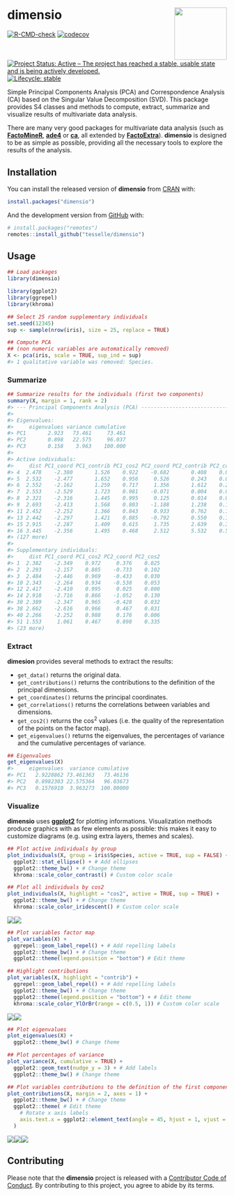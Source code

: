 
<!-- README.md is generated from README.Rmd. Please edit that file -->

# dimensio <img width=120px src="man/figures/logo.png" align="right" />

<!-- badges: start -->

[![R-CMD-check](https://github.com/tesselle/dimensio/workflows/R-CMD-check/badge.svg)](https://github.com/tesselle/dimensio/actions)
[![codecov](https://codecov.io/gh/tesselle/dimensio/branch/master/graph/badge.svg)](https://codecov.io/gh/tesselle/dimensio)

[![Project Status: Active – The project has reached a stable, usable
state and is being actively
developed.](https://www.repostatus.org/badges/latest/active.svg)](https://www.repostatus.org/#active)
[![Lifecycle:
stable](https://img.shields.io/badge/lifecycle-stable-brightgreen.svg)](https://www.tidyverse.org/lifecycle/#stable)
<!-- badges: end -->

Simple Principal Components Analysis (PCA) and Correspondence Analysis
(CA) based on the Singular Value Decomposition (SVD). This package
provides S4 classes and methods to compute, extract, summarize and
visualize results of multivariate data analysis.

There are many very good packages for multivariate data analysis (such
as [**FactoMineR**](http://factominer.free.fr/),
[**ade4**](https://pbil.univ-lyon1.fr/ade4/) or
[**ca**](https://cran.r-project.org/package=ca), all extended by
[**FactoExtra**](https://rpkgs.datanovia.com/factoextra)). **dimensio**
is designed to be as simple as possible, providing all the necessary
tools to explore the results of the analysis.

## Installation

You can install the released version of **dimensio** from
[CRAN](https://CRAN.R-project.org) with:

``` r
install.packages("dimensio")
```

And the development version from [GitHub](https://github.com/) with:

``` r
# install.packages("remotes")
remotes::install_github("tesselle/dimensio")
```

## Usage

``` r
## Load packages
library(dimensio)

library(ggplot2)
library(ggrepel)
library(khroma)
```

``` r
## Select 25 random supplementary individuals
set.seed(12345)
sup <- sample(nrow(iris), size = 25, replace = TRUE)

## Compute PCA
## (non numeric variables are automatically removed)
X <- pca(iris, scale = TRUE, sup_ind = sup)
#> 1 qualitative variable was removed: Species.
```

### Summarize

``` r
## Summarize results for the individuals (first two components)
summary(X, margin = 1, rank = 2)
#> --- Principal Components Analysis (PCA) -----------------------------------------
#> 
#> Eigenvalues:
#>     eigenvalues variance cumulative
#> PC1       2.923   73.461     73.461
#> PC2       0.898   22.575     96.037
#> PC3       0.158    3.963    100.000
#> 
#> Active individuals:
#>     dist PC1_coord PC1_contrib PC1_cos2 PC2_coord PC2_contrib PC2_cos2
#> 4  2.478    -2.380       1.526    0.922    -0.682       0.408    0.076
#> 5  2.532    -2.477       1.652    0.956     0.526       0.243    0.043
#> 6  2.552    -2.162       1.259    0.717     1.356       1.612    0.282
#> 7  2.553    -2.529       1.723    0.981    -0.071       0.004    0.001
#> 8  2.321    -2.316       1.445    0.995     0.125       0.014    0.003
#> 9  2.693    -2.413       1.568    0.803    -1.188       1.238    0.195
#> 11 2.452    -2.252       1.366    0.843     0.933       0.762    0.145
#> 13 2.442    -2.297       1.421    0.885    -0.792       0.550    0.105
#> 15 2.915    -2.287       1.409    0.615     1.735       2.639    0.354
#> 16 3.445    -2.356       1.495    0.468     2.512       5.532    0.532
#> (127 more)
#> 
#> Supplementary individuals:
#>     dist PC1_coord PC1_cos2 PC2_coord PC2_cos2
#> 1  2.382    -2.349    0.972     0.376    0.025
#> 2  2.293    -2.157    0.885    -0.733    0.102
#> 3  2.484    -2.446    0.969    -0.433    0.030
#> 10 2.343    -2.264    0.934    -0.538    0.053
#> 12 2.417    -2.410    0.995     0.025    0.000
#> 14 2.918    -2.716    0.866    -1.052    0.130
#> 30 2.389    -2.347    0.965    -0.428    0.032
#> 38 2.662    -2.616    0.966     0.467    0.031
#> 40 2.266    -2.252    0.988     0.176    0.006
#> 51 1.553     1.061    0.467     0.898    0.335
#> (23 more)
```

### Extract

**dimesion** provides several methods to extract the results:

-   `get_data()` returns the original data.
-   `get_contributions()` returns the contributions to the definition of
    the principal dimensions.
-   `get_coordinates()` returns the principal coordinates.
-   `get_correlations()` returns the correlations between variables and
    dimensions.
-   `get_cos2()` returns the cos<sup>2</sup> values (i.e. the quality of
    the representation of the points on the factor map).
-   `get_eigenvalues()` returns the eigenvalues, the percentages of
    variance and the cumulative percentages of variance.

``` r
## Eigenvalues
get_eigenvalues(X)
#>     eigenvalues  variance cumulative
#> PC1   2.9228862 73.461363   73.46136
#> PC2   0.8982303 22.575364   96.03673
#> PC3   0.1576910  3.963273  100.00000
```

### Visualize

**dimensio** uses [**ggplot2**](https://github.com/tidyverse/ggplot2)
for plotting informations. Visualization methods produce graphics with
as few elements as possible: this makes it easy to customize diagrams
(e.g. using extra layers, themes and scales).

``` r
## Plot active individuals by group
plot_individuals(X, group = iris$Species, active = TRUE, sup = FALSE) +
  ggplot2::stat_ellipse() + # Add ellipses
  ggplot2::theme_bw() + # Change theme
  khroma::scale_color_contrast() # Custom color scale

## Plot all individuals by cos2
plot_individuals(X, highlight = "cos2", active = TRUE, sup = TRUE) +
  ggplot2::theme_bw() + # Change theme
  khroma::scale_color_iridescent() # Custom color scale
```

![](man/figures/README-plot-ind-1.png)![](man/figures/README-plot-ind-2.png)

``` r
## Plot variables factor map
plot_variables(X) +
  ggrepel::geom_label_repel() + # Add repelling labels
  ggplot2::theme_bw() + # Change theme
  ggplot2::theme(legend.position = "bottom") # Edit theme

## Highlight contributions
plot_variables(X, highlight = "contrib") +
  ggrepel::geom_label_repel() + # Add repelling labels
  ggplot2::theme_bw() + # Change theme
  ggplot2::theme(legend.position = "bottom") + # Edit theme
  khroma::scale_color_YlOrBr(range = c(0.5, 1)) # Custom color scale
```

![](man/figures/README-plot-var-1.png)![](man/figures/README-plot-var-2.png)

``` r
## Plot eigenvalues
plot_eigenvalues(X) +
  ggplot2::theme_bw() # Change theme

## Plot percentages of variance
plot_variance(X, cumulative = TRUE) +
  ggplot2::geom_text(nudge_y = 3) + # Add labels
  ggplot2::theme_bw() # Change theme

## Plot variables contributions to the definition of the first component
plot_contributions(X, margin = 2, axes = 1) +
  ggplot2::theme_bw() + # Change theme
  ggplot2::theme( # Edit theme
    # Rotate x axis labels
    axis.text.x = ggplot2::element_text(angle = 45, hjust = 1, vjust = 1)
  )
```

![](man/figures/README-plot-eig-1.png)![](man/figures/README-plot-eig-2.png)![](man/figures/README-plot-eig-3.png)

## Contributing

Please note that the **dimensio** project is released with a
[Contributor Code of
Conduct](https://github.com/tesselle/dimensio/blob/master/.github/CODE_OF_CONDUCT.md).
By contributing to this project, you agree to abide by its terms.

